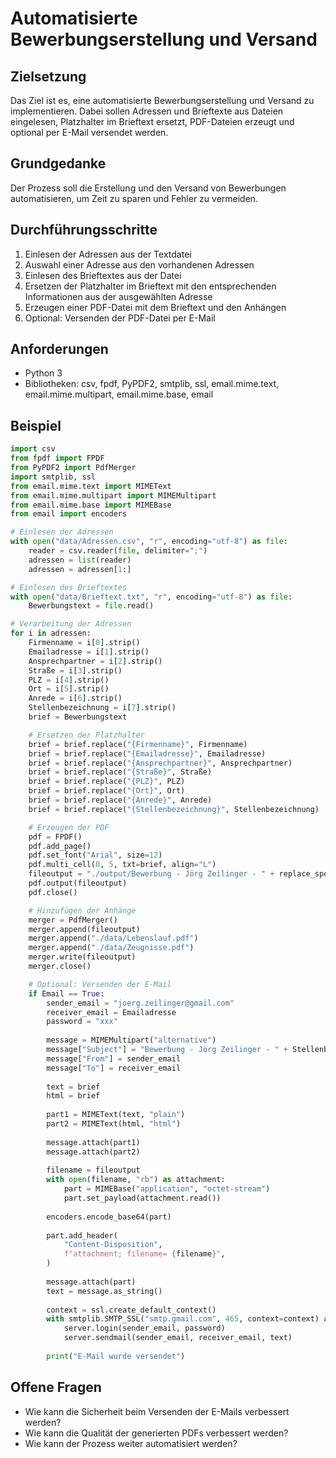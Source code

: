 # Automatisierte Bewerbungserstellung und Versand

## Zielsetzung
Das Ziel ist es, eine automatisierte Bewerbungserstellung und Versand zu implementieren. Dabei sollen Adressen und Brieftexte aus Dateien eingelesen, Platzhalter im Brieftext ersetzt, PDF-Dateien erzeugt und optional per E-Mail versendet werden.

## Grundgedanke
Der Prozess soll die Erstellung und den Versand von Bewerbungen automatisieren, um Zeit zu sparen und Fehler zu vermeiden. 

## Durchführungsschritte
1. Einlesen der Adressen aus der Textdatei
2. Auswahl einer Adresse aus den vorhandenen Adressen
3. Einlesen des Brieftextes aus der Datei
4. Ersetzen der Platzhalter im Brieftext mit den entsprechenden Informationen aus der ausgewählten Adresse
5. Erzeugen einer PDF-Datei mit dem Brieftext und den Anhängen
6. Optional: Versenden der PDF-Datei per E-Mail

## Anforderungen
- Python 3
- Bibliotheken: csv, fpdf, PyPDF2, smtplib, ssl, email.mime.text, email.mime.multipart, email.mime.base, email

## Beispiel
```python
import csv
from fpdf import FPDF
from PyPDF2 import PdfMerger
import smtplib, ssl
from email.mime.text import MIMEText
from email.mime.multipart import MIMEMultipart
from email.mime.base import MIMEBase
from email import encoders

# Einlesen der Adressen
with open("data/Adressen.csv", "r", encoding="utf-8") as file:
    reader = csv.reader(file, delimiter=";")
    adressen = list(reader)
    adressen = adressen[1:]

# Einlesen des Brieftextes
with open("data/Brieftext.txt", "r", encoding="utf-8") as file:
    Bewerbungstext = file.read()

# Verarbeitung der Adressen
for i in adressen:
    Firmenname = i[0].strip()
    Emailadresse = i[1].strip()
    Ansprechpartner = i[2].strip()
    Straße = i[3].strip()
    PLZ = i[4].strip()
    Ort = i[5].strip()
    Anrede = i[6].strip()
    Stellenbezeichnung = i[7].strip()
    brief = Bewerbungstext

    # Ersetzen der Platzhalter
    brief = brief.replace("{Firmenname}", Firmenname)
    brief = brief.replace("{Emailadresse}", Emailadresse)
    brief = brief.replace("{Ansprechpartner}", Ansprechpartner)
    brief = brief.replace("{Straße}", Straße)
    brief = brief.replace("{PLZ}", PLZ)
    brief = brief.replace("{Ort}", Ort)
    brief = brief.replace("{Anrede}", Anrede)    
    brief = brief.replace("{Stellenbezeichnung}", Stellenbezeichnung)

    # Erzeugen der PDF
    pdf = FPDF()
    pdf.add_page()
    pdf.set_font("Arial", size=12)
    pdf.multi_cell(0, 5, txt=brief, align="L")
    fileoutput = "./output/Bewerbung - Jörg Zeilinger - " + replace_special_characters(Stellenbezeichnung + " - " + Firmenname) + ".pdf"
    pdf.output(fileoutput)
    pdf.close()

    # Hinzufügen der Anhänge
    merger = PdfMerger()
    merger.append(fileoutput)
    merger.append("./data/Lebenslauf.pdf")
    merger.append("./data/Zeugnisse.pdf")
    merger.write(fileoutput)
    merger.close()

    # Optional: Versenden der E-Mail
    if Email == True:
        sender_email = "joerg.zeilinger@gmail.com"
        receiver_email = Emailadresse
        password = "xxx"
        
        message = MIMEMultipart("alternative")
        message["Subject"] = "Bewerbung - Jörg Zeilinger - " + Stellenbezeichnung
        message["From"] = sender_email
        message["To"] = receiver_email
        
        text = brief
        html = brief
        
        part1 = MIMEText(text, "plain")
        part2 = MIMEText(html, "html")
        
        message.attach(part1)
        message.attach(part2)
        
        filename = fileoutput
        with open(filename, "rb") as attachment:
            part = MIMEBase("application", "octet-stream")
            part.set_payload(attachment.read())
            
        encoders.encode_base64(part)
        
        part.add_header(
            "Content-Disposition",
            f"attachment; filename= {filename}",
        )
        
        message.attach(part)
        text = message.as_string()
        
        context = ssl.create_default_context()
        with smtplib.SMTP_SSL("smtp.gmail.com", 465, context=context) as server:
            server.login(sender_email, password)
            server.sendmail(sender_email, receiver_email, text)
            
        print("E-Mail wurde versendet")
```

## Offene Fragen
- Wie kann die Sicherheit beim Versenden der E-Mails verbessert werden?
- Wie kann die Qualität der generierten PDFs verbessert werden?
- Wie kann der Prozess weiter automatisiert werden?